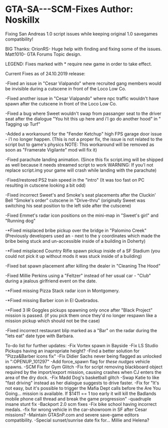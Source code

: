 # GTA-SA---SCM-Fixes Author: Noskillx
Fixing San Andreas 1.0 script issues while keeping original 1.0 savegames compatibility!

BIG Thanks:
OrionRS- Huge help with finding and fixing some of the issues.
Matt1010- GTA Forums Topic design.

LEGEND: 
Fixes marked with * require new game in order to take effect.

Current Fixes as of 24.10.2019 release:



-Fixed an issue in "Cesar Vialpando" where recruited gang members would be invisible during a cutscene in front of the Loco Low Co.

-Fixed another issue in "Cesar Vialpando" where npc traffic wouldn't have spawn after the cutscene in front of the Loco Low Co.

-Fixed a bug where Sweet wouldn't swap from passanger seat to the driver seat after the dialogue "You hit this up here and i'l go do another hood" in " Tagging up Turf"

-Added a workaround for the "Fender Ketchup" high FPS garage door issue - i'l no longer happen. (This is not a proper fix, the issue is not related to the script but to game's physics NOTE: This workaround will be removed as soon as "Framerate Vigilante" mod will fix it)

-Fixed parachute landing animation. (Since this fix script.img will be shipped as well because it needs streamed script to work WARNING: If you'l not replace script.img your game will crash while landing with the parachute)

-Fixed/restored PS2 train speed in the "intro" (It was too fast on PC resulting in cutscene looking a bit odd)

-Fixed incorrect Sweet's and Smoke's seat placements after the Cluckin' Bell "Smoke's order" cutscene in "Drive-thru" (originally Sweet was switching his seat position to the left side after the cutscene)

-Fixed Emmet's radar icon positions on the mini-map in "Sweet's girl" and "Running dog"

-*Fixed misplaced bribe pickup over the bridge in "Palomino Creek" (Previously developers used an - next to the y coordinates which made the bribe being stuck and un-accessible inside of a building in Doherty) 

-*Fixed misplaced Country Rifle spawn pickup inside of a SF Stadium (you could not pick it up without mods it was stuck inside of a building)

-Fixed bat spawn placement after killing the dealer in "Cleaning The Hood"

-Fixed Millie Perkins using a "Feltzer" instead of her usual car - "Club" during a jealous girlfriend event on the date.

-*Fixed missing Pizza Stack radar icon in Montgomery.

-*Fixed missing Barber icon in El Quebrados.

-*Fixed 3 IR Goggles pickups spawning only once after "Black Project" mission is passed. (if you pick them once they'd no longer respawn like a mission pickup which should not be the case)

-Fixed incorrect restaurant blip marked as a "Bar" on the radar during the "lets eat" date type with Barbara.


To-do list for further updates:
-Fix Vortex spawn in Bayside
-Fix LS Studio Pickups having an inapropriate height?
-Find a better solution for "Pizza&Barber icons fix"
-Fix Didier Sachs never being flagged as unlocked in ":OPENUP_101297"
-Add force_spawn flag for *these nudges* vehicle spawns.
-SCM Fix for Gym Glitch
-Fix for script removing blackboard object required by the import/export mission, causing crashes when CJ enters the area of the dry dock.
-Fix Madd Dog's basketball glitch
-Swap Katie to like "fast driving" instead as her dialogue suggests to drive faster.
-Fix for "It's not easy, but it's possible to trigger the Mafia Dept calls before the Are You Going... mission is available. If $1411 == 1 too early it will kill the Badlands mobile phone call thread and break the game progression"
-quadruple insane stunt fix
-Backport 2.0 scm fixes
-Fix bike school having incorrect medals.
-fix for wrong vehicle in the car-showroom in SF after Cesar missions?
-Maintain GTASnP.com and severe save-game editors compatibility.
-Special sunset/sunrise date fix for... Millie and Helena?

